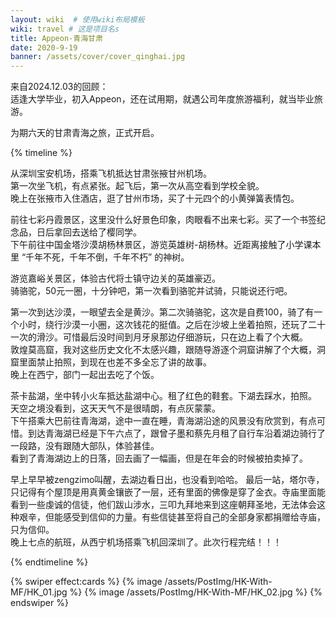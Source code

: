 ```yaml
---
layout: wiki  # 使用wiki布局模板
wiki: travel # 这是项目名s
title: Appeon-青海甘肃
date: 2020-9-19 
banner: /assets/cover/cover_qinghai.jpg
---
```


来自2024.12.03的回顾：  
适逢大学毕业，初入Appeon，还在试用期，就遇公司年度旅游福利，就当毕业旅游。

为期六天的甘肃青海之旅，正式开启。

{% timeline %}

<!-- node 2020.9.19 启程 -->
从深圳宝安机场，搭乘飞机抵达甘肃张掖甘州机场。  
第一次坐飞机，有点紧张。起飞后，第一次从高空看到学校全貌。  
晚上在张掖市入住酒店，逛了甘州市场，买了十元四个的小黄弹簧表情包。  

<!-- node 2020.9.20 七彩丹霞+胡杨林 -->
前往七彩丹霞景区，这里没什么好景色印象，肉眼看不出来七彩。买了一个书签纪念品，日后拿回去送给了樱同学。  
下午前往中国金塔沙漠胡杨林景区，游览英雄树-胡杨林。近距离接触了小学课本里 “千年不死，千年不倒，千年不朽” 的神树。

<!-- node 2020.9.21 嘉峪关 -->
游览嘉峪关景区，体验古代将士镇守边关的英雄豪迈。  
骑骆驼，50元一圈，十分钟吧，第一次看到骆驼并试骑，只能说还行吧。

<!-- node 2020.9.22 鸣沙山月牙泉+敦煌莫高窟 -->
第一次到达沙漠，一眼望去全是黄沙。第二次骑骆驼，这次是自费100，骑了有一个小时，绕行沙漠一小圈，这次钱花的挺值。之后在沙坡上坐着拍照，还玩了二十一次的滑沙。可惜最后没时间到月牙泉那边仔细游玩，只在边上看了个大概。  
敦煌莫高窟，我对这些历史文化不太感兴趣，跟随导游逐个洞窟讲解了个大概，洞窟里面禁止拍照，到现在也差不多全忘了讲的故事。  
晚上在西宁，部门一起出去吃了个饭。

<!-- node 2020.9.23 茶卡盐湖+青海湖 -->
茶卡盐湖，坐中转小火车抵达盐湖中心。租了红色的鞋套。下湖去踩水，拍照。
天空之境没看到，这天天气不是很晴朗，有点灰蒙蒙。  
下午搭乘大巴前往青海湖，途中一直在睡，青海湖沿途的风景没有欣赏到，有点可惜。到达青海湖已经是下午六点了，跟曾子墨和蔡先月租了自行车沿着湖边骑行了一段路，没有跟随大部队，体验甚佳。  
看到了青海湖边上的日落，回去画了一幅画，但是在年会的时候被拍卖掉了。

<!-- node 2020.9.24 塔尔寺 -->
早上早早被zengzimo叫醒，去湖边看日出，也没看到哈哈。
最后一站，塔尔寺，只记得有个屋顶是用真黄金镶嵌了一层，还有里面的佛像是穿了金衣。寺庙里面能看到一些虔诚的信徒，他们跋山涉水，三叩九拜地来到这座朝拜圣地，无法体会这种艰辛，但能感受到信仰的力量。有些信徒甚至将自己的全部身家都捐赠给寺庙，只为信仰。  
晚上七点的航班，从西宁机场搭乘飞机回深圳了。此次行程完结！！！

{% endtimeline %}

{% swiper effect:cards %}
{% image /assets/PostImg/HK-With-MF/HK_01.jpg %}
{% image /assets/PostImg/HK-With-MF/HK_02.jpg %}
{% endswiper %}